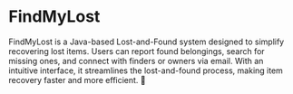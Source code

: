 # FindMyLost
FindMyLost is a Java-based Lost-and-Found system designed to simplify recovering lost items. Users can report found belongings, search for missing ones, and connect with finders or owners via email. With an intuitive interface, it streamlines the lost-and-found process, making item recovery faster and more efficient. 🚀
